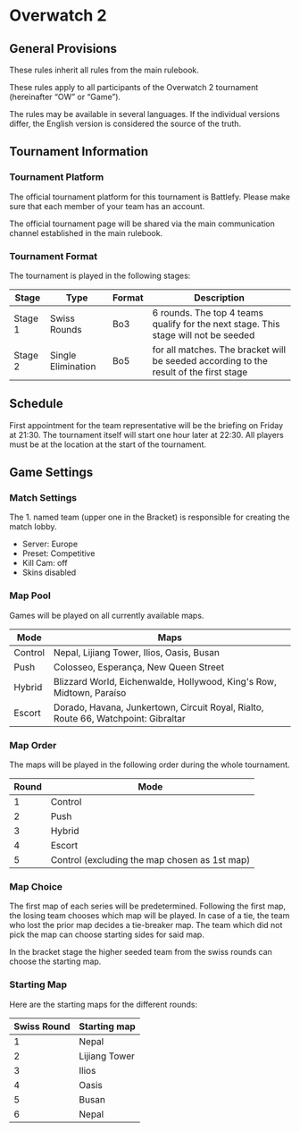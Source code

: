 # Overwatch 2

## General Provisions

These rules inherit all rules from the main rulebook.

These rules apply to all participants of the Overwatch 2 tournament (hereinafter “OW” or “Game”).

The rules may be available in several languages. If the individual versions differ, the English version is considered the source of the truth.

## Tournament Information

### Tournament Platform

The official tournament platform for this tournament is Battlefy.
Please make sure that each member of your team has an account.

The official tournament page will be shared via the main communication channel established in the main rulebook.

### Tournament Format

The tournament is played in the following stages:

| Stage   | Type               | Format | Description                                                                            |
|---------|--------------------|--------|----------------------------------------------------------------------------------------|
| Stage 1 | Swiss Rounds       | Bo3    | 6 rounds. The top 4 teams qualify for the next stage. This stage will not be seeded    |
| Stage 2 | Single Elimination | Bo5    | for all matches. The bracket will be seeded according to the result of the first stage |

## Schedule

First appointment for the team representative will be the briefing on Friday at 21:30.
The tournament itself will start one hour later at 22:30.
All players must be at the location at the start of the tournament.

## Game Settings

### Match Settings

The 1. named team (upper one in the Bracket) is responsible for creating the match lobby.

* Server: Europe
* Preset: Competitive
* Kill Cam: off
* Skins disabled

### Map Pool

Games will be played on all currently available maps.

| Mode    | Maps                                                                               |
|---------|------------------------------------------------------------------------------------|
| Control | Nepal, Lijiang Tower, Ilios, Oasis, Busan                                          |
| Push    | Colosseo, Esperança, New Queen Street                                              |
| Hybrid  | Blizzard World, Eichenwalde, Hollywood, King's Row, Midtown, Paraíso               |
| Escort  | Dorado, Havana, Junkertown, Circuit Royal, Rialto, Route 66, Watchpoint: Gibraltar |

### Map Order

The maps will be played in the following order during the whole tournament.

| Round | Mode                                          |
|-------|-----------------------------------------------|
| 1     | Control                                       |
| 2     | Push                                          |
| 3     | Hybrid                                        |
| 4     | Escort                                        |
| 5     | Control (excluding the map chosen as 1st map) |

### Map Choice

The first map of each series will be predetermined.
Following the first map, the losing team chooses which map will be played.
In case of a tie, the team who lost the prior map decides a tie-breaker map.
The team which did not pick the map can choose starting sides for said map.

In the bracket stage the higher seeded team from the swiss rounds can choose the starting map.

### Starting Map

Here are the starting maps for the different rounds:

| Swiss Round | Starting map  |
|-------------|---------------|
| 1           | Nepal         |
| 2           | Lijiang Tower |
| 3           | Ilios         |
| 4           | Oasis         |
| 5           | Busan         |
| 6           | Nepal         |
